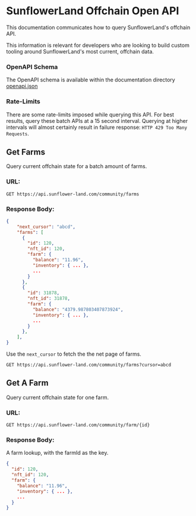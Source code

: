 # SunflowerLand Offchain Open API

This documentation communicates how to query SunflowerLand's offchain API.

This information is relevant for developers who are looking to build custom tooling around SunflowerLand's most current, offchain data.

### OpenAPI Schema

The OpenAPI schema is available within the documentation directory [openapi.json](./openapi.json)

### Rate-Limits

There are some rate-limits imposed while querying this API. For best results, query these batch APIs at a 15 second interval. Querying at higher intervals will almost certainly result in failure response: `HTTP 429 Too Many Requests`.

## Get Farms

Query current offchain state for a batch amount of farms.

### URL:

```
GET https://api.sunflower-land.com/community/farms
```

### Response Body:

```json
{
    "next_cursor": "abcd",
    "farms": [
      {
        "id": 120,
        "nft_id": 120,
        "farm": {
          "balance": "11.96",
          "inventory": { ... },
          ...
        }
      },
      {
        "id": 31878,
        "nft_id": 31878,
        "farm": {
          "balance": "4379.987803407873924",
          "inventory": { ... },
          ...
        }
      },
    ],
}
```

Use the `next_cursor` to fetch the the net page of farms.

```
GET https://api.sunflower-land.com/community/farms?cursor=abcd
```

## Get A Farm

Query current offchain state for one farm.

### URL:

```
GET https://api.sunflower-land.com/community/farm/{id}
```

### Response Body:

A farm lookup, with the farmId as the key.

```json
{
  "id": 120,
  "nft_id": 120,
  "farm": {
    "balance": "11.96",
    "inventory": { ... },
    ...
  }
}
```

